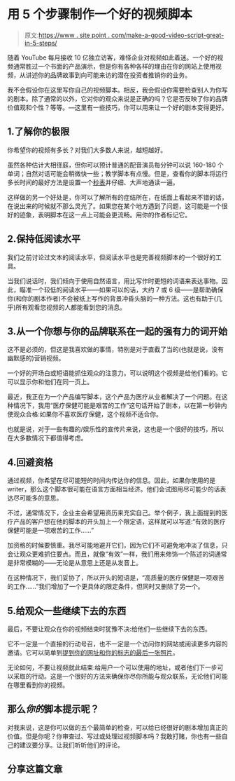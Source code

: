 # 用 5 个步骤制作一个好的视频脚本

> 原文:[https://www . site point . com/make-a-good-video-script-great-in-5-steps/](https://www.sitepoint.com/make-a-good-video-script-great-in-5-steps/)

随着 YouTube 每月接收 10 亿独立访客，难怪企业对视频如此着迷。一个好的视频通常胜过一个书面的产品演示，但是你有各种各样的理由在你的网站上使用视频，从讲述你的品牌故事到向可能来访的潜在投资者推销你的业务。

我不会假设你在这里写你自己的视频脚本。相反，我会假设你需要检查别人为你写的剧本。除了通常的以外，它对你的观众来说是正确的吗？它是否反映了你的品牌价值观和个性？等等。—这里有一些技巧，你可以用来让一个好的剧本变得更好。

## 1.了解你的极限

你希望你的视频有多长？对我们大多数人来说，越短越好。

虽然各种估计大相径庭，但你可以预计普通的配音演员每分钟可以说 160-180 个单词；自然对话可能会稍微快一些；教学脚本有点慢。但是，查看你的脚本将运行多长时间的最好方法是设置一个[秒表](http://http://online-stopwatch.com/)并仔细、大声地通读一遍。

这样做的另一个好处是，你可以了解所有的症结所在，在纸面上看起来不错的话，在说出来的时候就不那么灵光了。如果您在某个地方遇到了问题，这可能是一个很好的迹象，表明脚本在这一点上可能会更流畅。用你的作者标记它。

## 2.保持低阅读水平

我们之前讨论过文本的阅读水平，但阅读水平也是完善视频脚本的一个很好的工具。

当我们说话时，我们倾向于使用自然语言，用比写作时更短的词语来表达事物。因此，瞄准一个较低的阅读水平——如果可以的话，大约 7 或 6 级——是帮助确保你(和你的剧本作者)不会被纸上写作的背景冲昏头脑的一种方法。这也有助于(几乎)所有观看您视频的人都能看到您的消息。

## 3.从一个你想与你的品牌联系在一起的强有力的词开始

这不是必须的，但这是我喜欢做的事情，特别是对于直截了当的(也就是说，没有幽默感的)营销视频。

一个好的开场白或短语能抓住观众的注意力。可以说明这个视频是给他们看的。它可以显示你和他们在同一页上。

最近，我正在为一个产品编写脚本，这个产品为医疗从业者解决了一个问题。在这种情况下，我用“医疗保健可能是艰苦的工作”这句话开始了剧本，以在第一秒钟内使观众合格:如果你不喜欢医疗保健，这个视频不适合你。

也就是说，对于一些有趣的/娱乐性的宣传片来说，这也是一个很好的技巧，所以在大多数情况下都值得考虑。

## 4.回避资格

通过视频，你希望在尽可能短的时间内传达你的信息。因此，如果你使用的是 writer，那么这个脚本很可能在语言方面相当经济。他们会试图用尽可能少的话表达尽可能多的意思。

不过，通常情况下，企业主会希望用资历来充实自己。举个例子，我上面提到的医疗产品的客户想在他的脚本的开头加上一个限定语，这样就可以写道:“有效的医疗保健可能是一项艰苦的工作……”

加资格的时候要慎重。我尽可能地避开它们，因为它们不可避免地冲淡了信息，只会让观众更难抓住要点。而且，就像“有效”一样，我们用来修饰一个陈述的词通常是非常模糊的——无论是从意思上还是从发音上。

在这种情况下，我们妥协了，所以开头的短语是，“高质量的医疗保健是一项艰苦的工作……”我们增加了一个更具体的限定条件，但同时又删除了另一个。

## 5.给观众一些继续下去的东西

最后，不要让观众在你的视频结束时犹豫不决:给他们一些继续下去的东西。

它不一定是一个直接的行动号召，也不一定是一个访问你的网站或阅读更多内容的邀请。它可以简单到[提到你的网址和你的标志的最后一张照片](http://www.youtube.com/watch?v=ZUG9qYTJMsI)。

无论如何，不要让视频就此结束:给用户一个可以使用的地址，或者他们下一步可以采取的行动。这是一个很好的方法来确保你尽你所能与观众联系，无论他们可能在哪里看到你的视频。

## 那么*你的*脚本提示呢？

对我来说，这是你可以做的五个最简单的检查，可以给已经很好的剧本增加真正的价值。但是你呢？你审查过、写过或处理过视频脚本吗？我敢打赌，你也有一些自己的建议要分享。让我们听听他们的评论。

## 分享这篇文章